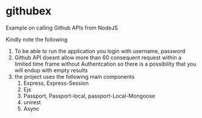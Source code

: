 # githubex
Example on calling Github APIs from NodeJS 

Kindly note the following

1.  To be able to run the application you login with username, password
2.  Github API doesnt allow more than 60 consequent request within a limited time frame without Authentcation so there is a possibility that you will endup with empty results
3. the project uses the following main components 
   1. Express, Express-Session
   2. Ejs
   3. Passport, Passport-local, passport-Local-Mongoose
   4. unirest
   5. Async
